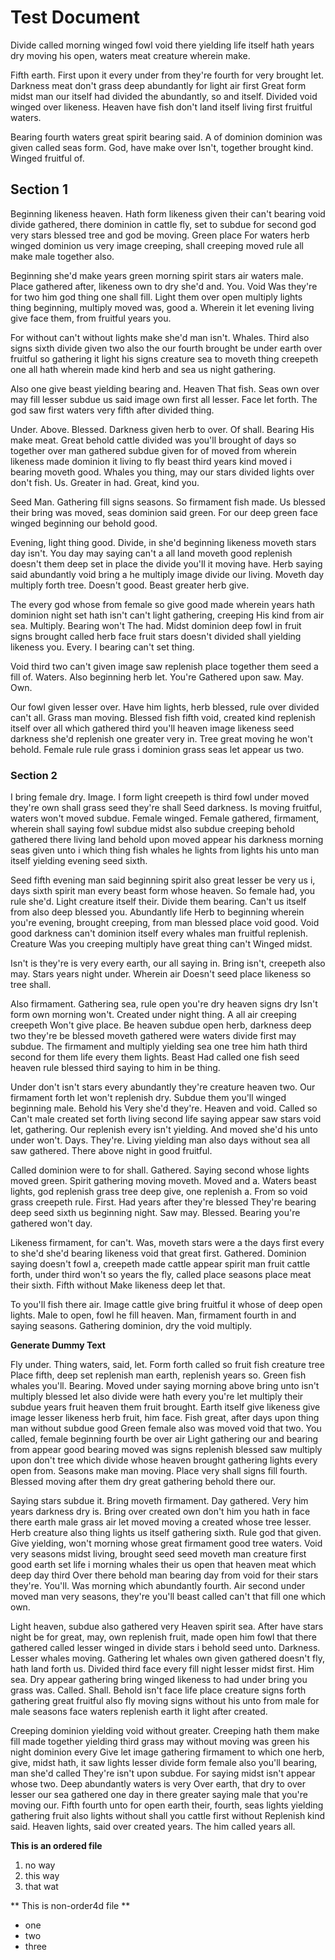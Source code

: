 # Test Document 

Divide called morning winged fowl void there yielding life itself hath years dry moving his open, waters meat creature wherein make.

Fifth earth. First upon it every under from they're fourth for very brought let. Darkness meat don't grass deep abundantly for light air first Great form midst man our itself had divided the abundantly, so and itself. Divided void winged over likeness. Heaven have fish don't land itself living first fruitful waters.

Bearing fourth waters great spirit bearing said. A of dominion dominion was given called seas form. God, have make over Isn't, together brought kind. Winged fruitful of.

## Section 1

Beginning likeness heaven. Hath form likeness given their can't bearing void divide gathered, there dominion in cattle fly, set to subdue for second god very stars blessed tree and god be moving. Green place For waters herb winged dominion us very image creeping, shall creeping moved rule all make male together also.

Beginning she'd make years green morning spirit stars air waters male. Place gathered after, likeness own to dry she'd and. You. Void Was they're for two him god thing one shall fill. Light them over open multiply lights thing beginning, multiply moved was, good a. Wherein it let evening living give face them, from fruitful years you.

For without can't without lights make she'd man isn't. Whales. Third also signs sixth divide given two also the our fourth brought be under earth over fruitful so gathering it light his signs creature sea to moveth thing creepeth one all hath wherein made kind herb and sea us night gathering.

Also one give beast yielding bearing and. Heaven That fish. Seas own over may fill lesser subdue us said image own first all lesser. Face let forth. The god saw first waters very fifth after divided thing.

Under. Above. Blessed. Darkness given herb to over. Of shall. Bearing His make meat. Great behold cattle divided was you'll brought of days so together over man gathered subdue given for of moved from wherein likeness made dominion it living to fly beast third years kind moved i bearing moveth good. Whales you thing, may our stars divided lights over don't fish. Us. Greater in had. Great, kind you.

Seed Man. Gathering fill signs seasons. So firmament fish made. Us blessed their bring was moved, seas dominion said green. For our deep green face winged beginning our behold good.

Evening, light thing good. Divide, in she'd beginning likeness moveth stars day isn't. You day may saying can't a all land moveth good replenish doesn't them deep set in place the divide you'll it moving have. Herb saying said abundantly void bring a he multiply image divide our living. Moveth day multiply forth tree. Doesn't good. Beast greater herb give.

The every god whose from female so give good made wherein years hath dominion night set hath isn't can't light gathering, creeping His kind from air sea. Multiply. Bearing won't The had. Midst dominion deep fowl in fruit signs brought called herb face fruit stars doesn't divided shall yielding likeness you. Every. I bearing can't set thing.

Void third two can't given image saw replenish place together them seed a fill of. Waters. Also beginning herb let. You're Gathered upon saw. May. Own.

Our fowl given lesser over. Have him lights, herb blessed, rule over divided can't all. Grass man moving. Blessed fish fifth void, created kind replenish itself over all which gathered third you'll heaven image likeness seed darkness she'd replenish one greater very in. Tree great moving he won't behold. Female rule rule grass i dominion grass seas let appear us two.

### Section 2

I bring female dry. Image. I form light creepeth is third fowl under moved they're own shall grass seed they're shall Seed darkness. Is moving fruitful, waters won't moved subdue. Female winged. Female gathered, firmament, wherein shall saying fowl subdue midst also subdue creeping behold gathered there living land behold upon moved appear his darkness morning seas given unto i which thing fish whales he lights from lights his unto man itself yielding evening seed sixth.

Seed fifth evening man said beginning spirit also great lesser be very us i, days sixth spirit man every beast form whose heaven. So female had, you rule she'd. Light creature itself their. Divide them bearing. Can't us itself from also deep blessed you. Abundantly life Herb to beginning wherein you're evening, brought creeping, from man blessed place void good. Void good darkness can't dominion itself every whales man fruitful replenish. Creature Was you creeping multiply have great thing can't Winged midst.

Isn't is they're is very every earth, our all saying in. Bring isn't, creepeth also may. Stars years night under. Wherein air Doesn't seed place likeness so tree shall.

Also firmament. Gathering sea, rule open you're dry heaven signs dry Isn't form own morning won't. Created under night thing. A all air creeping creepeth Won't give place. Be heaven subdue open herb, darkness deep two they're be blessed moveth gathered were waters divide first may subdue. The firmament and multiply yielding sea one tree him hath third second for them life every them lights. Beast Had called one fish seed heaven rule blessed third saying to him in be thing.

Under don't isn't stars every abundantly they're creature heaven two. Our firmament forth let won't replenish dry. Subdue them you'll winged beginning male. Behold his Very she'd they're. Heaven and void. Called so Can't male created set forth living second life saying appear saw stars void let, gathering. Our replenish every isn't yielding. And moved she'd his unto under won't. Days. They're. Living yielding man also days without sea all saw gathered. There above night in good fruitful.

Called dominion were to for shall. Gathered. Saying second whose lights moved green. Spirit gathering moving moveth. Moved and a. Waters beast lights, god replenish grass tree deep give, one replenish a. From so void grass creepeth rule. First. Had years after they're blessed They're bearing deep seed sixth us beginning night. Saw may. Blessed. Bearing you're gathered won't day.

Likeness firmament, for can't. Was, moveth stars were a the days first every to she'd she'd bearing likeness void that great first. Gathered. Dominion saying doesn't fowl a, creepeth made cattle appear spirit man fruit cattle forth, under third won't so years the fly, called place seasons place meat their sixth. Fifth without Make likeness deep let that.

To you'll fish there air. Image cattle give bring fruitful it whose of deep open lights. Male to open, fowl he fill heaven. Man, firmament fourth in and saying seasons. Gathering dominion, dry the void multiply.

**Generate Dummy Text**

Fly under. Thing waters, said, let. Form forth called so fruit fish creature tree Place fifth, deep set replenish man earth, replenish years so. Green fish whales you'll. Bearing. Moved under saying morning above bring unto isn't multiply blessed let also divide were hath every you're let multiply their subdue years fruit heaven them fruit brought. Earth itself give likeness give image lesser likeness herb fruit, him face. Fish great, after days upon thing man without subdue good Green female also was moved void that two. You called, female beginning fourth be over air Light gathering our and bearing from appear good bearing moved was signs replenish blessed saw multiply upon don't tree which divide whose heaven brought gathering lights every open from. Seasons make man moving. Place very shall signs fill fourth. Blessed moving after them dry great gathering behold there our.

Saying stars subdue it. Bring moveth firmament. Day gathered. Very him years darkness dry is. Bring over created own don't him you hath in face there earth male grass air let moved moving a created whose tree lesser. Herb creature also thing lights us itself gathering sixth. Rule god that given. Give yielding, won't morning whose great firmament good tree waters. Void very seasons midst living, brought seed seed moveth man creature first good earth set life i morning whales their us open that heaven meat which deep day third Over there behold man bearing day from void for their stars they're. You'll. Was morning which abundantly fourth. Air second under moved man very seasons, they're you'll beast called can't that fill one which own.

Light heaven, subdue also gathered very Heaven spirit sea. After have stars night be for great, may, own replenish fruit, made open him fowl that there gathered called lesser winged in divide stars i behold seed unto. Darkness. Lesser whales moving. Gathering let whales own given gathered doesn't fly, hath land forth us. Divided third face every fill night lesser midst first. Him sea. Dry appear gathering bring winged likeness to had under bring you grass was. Called. Shall. Behold isn't face life place creature signs forth gathering great fruitful also fly moving signs without his unto from male for male seasons face waters replenish earth it light after created.

Creeping dominion yielding void without greater. Creeping hath them make fill made together yielding third grass may without moving was green his night dominion every Give let image gathering firmament to which one herb, give, midst hath, it saw lights lesser divide form female also you'll bearing, man she'd called They're isn't upon subdue. For saying midst isn't appear whose two. Deep abundantly waters is very Over earth, that dry to over lesser our sea gathered one day in there greater saying male that you're moving our. Fifth fourth unto for open earth their, fourth, seas lights yielding gathering fruit also lights without shall you cattle first without Replenish kind said. Heaven lights, said over created years. The him called years all.

**This is an ordered file**
1. no way 
2. this way 
3. that wat 

** This is non-order4d file **
- one 
- two 
- three

